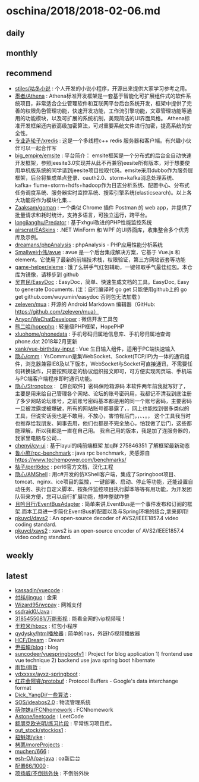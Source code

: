 # oschina/2018/2018-02-06.md



## daily



## monthly



## recommend

- [stiles/咕冬小说](http://git.oschina.net/soft-stiles/GuDongXiaoShuo) : 个人开发的小说小程序，开源出来提供大家学习参考之用。
- [墨者/Athena](http://git.oschina.net/SMatrixMohist/Athena) : Athena标准开发框架是一套基于智能化可扩展组件式的软件系统项目，非常适合企业管理软件和互联网平台后台系统开发，框架中提供了完善的权限角色管理功能，快速开发功能，工作流引擎功能，文章管理功能等通用的功能模块，以及可扩展的系统机制，美观简洁的UI界面风格。 Athena标准开发框架还内嵌高级加密算法，可对重要系统文件进行加密，提高系统的安全性。
- [专业造轮子/xredis](http://git.oschina.net/zgzhanghao/xredis) : 这是一个多线程c++ redis 服务器和客户端。有兴趣小伙伴可以一起合作写
- [big_empire/emsite](http://git.oschina.net/hackempire/emsite-parent) : 平台简介： emsite框架是一个分布式的后台全自动快速开发框架，参照jeesite3.0实现并从此不再兼容jeesite所有版本，对于想要使用单机版系统的同学请到jeesite项目拉取代码。emsite采用dubbo作为服务层框架，后台将集成单点登录、oauth2.0、storm+kafka消息处理系统、kafka+ flume+storm+hdfs+hadoop作为日志分析系统、配置中心、分布式任务调度系统、服务器实时监控系统、搜索引擎系统(elasticsearch)。以上各大功能将作为模块化集...
- [Zaaksam/goman](http://git.oschina.net/zaaksam/goman) : 一个类似 Chrome 插件 Postman 的 web app，并提供了批量请求和耗时统计，支持多语言，可独立运行，跨平台。
- [longjianghu/Predator](http://git.oschina.net/longjianghu/Predator) : 基于xhgui改进的PHP性能监控系统
- [airscrat/EASkins](http://git.oschina.net/airscrat/EASkins) : .NET WinForm 和 WPF 的UI界面库，收集整合多个优秀库及示例。
- [dreamans/phpAnalysis](http://git.oschina.net/dreamans/phpAnalysis) : phpAnalysis - PHP应用性能分析系统
- [Smallwei小伟/avue](http://git.oschina.net/smallweigit/avue) : avue 是一个后台集成解决方案，它基于 Vue.js 和 element。它使用了最新的前端技术栈，权限验证，第三方网站嵌套等功能
- [game-helper/eleme](http://git.oschina.net/game-helper/eleme) : 饿了么拼手气红包辅助，一键领取手气最佳红包。本仓库为镜像，请移步到 github
- [吴育民/EasyDoc](http://git.oschina.net/wuyumin/easydoc) : EasyDoc，简单、快速生成文档的工具。EasyDoc, Easy to generate Documents. (注：自行编译时 go get 只能使用github上的 go get github.com/wuyumin/easydoc 否则包无法加载 )
- [zeleven/mua](http://git.oschina.net/zeleven/mua) : 开源的 Android Markdown 编辑器（GitHub: https://github.com/zeleven/mua）
- [Anyon/WeChatDeveloper](http://git.oschina.net/zoujingli/WeChatDeveloper) : 微信开发工具包
- [熊二哈/hopephp](http://git.oschina.net/wispx/hopephp) : 轻量级PHP框架，HopePHP
- [xluohome/phonedata](http://git.oschina.net/oss/phonedata) : 手机号码归属地信息库、手机号归属地查询 phone.dat 2018年2月更新
- [xank/vue-birthday-input](http://git.oschina.net/xank/vue-birthday-input) : Vue 生日输入组件，适用于PC端快速输入
- [隐心/cmm](http://git.oschina.net/yisin/cmm) : YsCommun是集WebSocket、Socket(TCP/IP)为一体的通讯组件，浏览器兼容IE8及以下版本，WebSocket与Socket可直接通讯，不需要任何转换操作，只要按照规定的协议组织报文即可，可方便实现网页端、手机端与PC端客户端程序即时通讯功能。
- [隐心/Strongbox](http://git.oschina.net/yisin/Strongbox) : 【原创软件】密码保险箱源码 本软件两年前我就写好了，主要是用来给自己管理各个网站、论坛的账号密码用，我都记不清我到底注册了多少网站论坛账号，之前账号密码基本都是用的同一个账号密码，主要密码一旦被泄露或被爆破，所有的网站账号都暴露了，，网上也能找到很多类似的工具，但说实话我也是不敢用，不放心，害怕有后门，，、、。， 这个工具我当时也推荐给我朋友、同事去用，他们也都是不完全放心，怕我做了后门，这些都能理解，所以我都是一直在自己用。 我自己用的版本，我是加了连服务器的，我家里电脑与公司...
- [chenyi/cy-ui](http://git.oschina.net/leiyuxi/cy-ui) : 基于layui的纯前端框架 加q群 275846351 了解框架最新动态
- [鲁小憨/rpc-benchmark](http://git.oschina.net/hank-whu/rpc-benchmark) : java rpc benchmark，灵感源自 https://www.techempower.com/benchmarks/
- [桔子/perl6doc](http://git.oschina.net/ijz/perl6doc) : perl6官方文档，汉化工程
- [隐心/AMShell](http://git.oschina.net/yisin/amshell) : 用c#开发的仿XShell客户端，集成了Springboot项目、tomcat、nginx、ice项目的监控，一键部署、启动、停止等功能，还能设置自动任务、执行自定义脚本、按条件监控项目执行脚本等等有用功能，为开发团队带来方便，您可以自行扩展功能，想咋整就咋整
- [且吟且行/EventBusAdapter](http://git.oschina.net/washmore/EventBusAdapter) : 简单来讲,EventBus是一个事件发布和订阅的框架.而本工具进一步简化EventBus的配置以及与Spring环境的结合,拿来即用!
- [pkuvcl/davs2](http://git.oschina.net/pkuvcl/davs2) : An open-source decoder of AVS2/IEEE1857.4 video coding standard.
- [pkuvcl/xavs2](http://git.oschina.net/pkuvcl/xavs2) : xavs2 is an open-source encoder of AVS2/IEEE1857.4 video coding standard.


## weekly



## latest

- [kassadin/vuecode](http://git.oschina.net/kassadin/vuecode) : 
- [付祥/jinguo](http://git.oschina.net/12940/jinguo) : 金果
- [Wizard95/wcpay](http://git.oschina.net/wizard95/wcpay) : 网城支付
- [ssdraid0/Java](http://git.oschina.net/ssdraid0/Java) : 
- [3185455081/万能影视](http://git.oschina.net/a3185455081/WanNenYingShi) : 能看全网的vip视频哦！
- [半粒米/hbxcx](http://git.oschina.net/banlimi/hbxcx) : 红包小程序
- [qydysky/html播放器](http://git.oschina.net/qydysky/htmlBoFangQijs) : 简单的nas，外链h5视频播放器
- [HCF/Dream](http://git.oschina.net/HCFNN/Dream) : Dream
- [尹振坤/blog](http://git.oschina.net/yinzhenkun/blog) : blog
- [suncodeer/vuespringbootv1](http://git.oschina.net/suncodeer/vuespringbootv1) : Project for blog application 1) frontend use vue technique 2) backend use java spring boot hibernate
- [雨哲/雨哲](http://git.oschina.net/YuZhe21/YuZhe) : 
- [ydxxxxx/ayxz-springboot](http://git.oschina.net/ydxxx/ayxz-springboot) : 
- [红花会阿睿/protobuf](http://git.oschina.net/Faelan/protobuf) : Protocol Buffers - Google's data interchange format
- [Dick_YangDi/一些算法](http://git.oschina.net/Dick_YangDi/YiXieSuanFa) : 
- [SOS/ideabos2.0](http://git.oschina.net/SOOOS/ideabos2.0) : 物流管理系统
- [萌你妹a/FCNhomework](http://git.oschina.net/MengNiMeia/FCNhomework) : FCNhomework
- [Astone/leetcode](http://git.oschina.net/astone123/leecode) : LeetCode
- [额朋克欧光明/练习片段](http://git.oschina.net/donegary/LianXiPianDuan) : 平常练习项目库。
- [out_stock/stockios1](http://git.oschina.net/out_stock/stockios1) : 
- [梧魁翊/yike](http://git.oschina.net/wukuiyi/yike) : 
- [栲栗/moreProjects](http://git.oschina.net/r_further/moreProjects) : 
- [muchen/666](http://git.oschina.net/amc6/666) : 
- [esh-OA/oa-java](http://git.oschina.net/eshOA/oa-java) : oa新后台
- [配置66/1000](http://git.oschina.net/PeiZhi66/1000) : 
- [项扬威/不倒翁外快](http://git.oschina.net/xyw223_admin/BuDaoWengWaiKuai) : 不倒翁外快